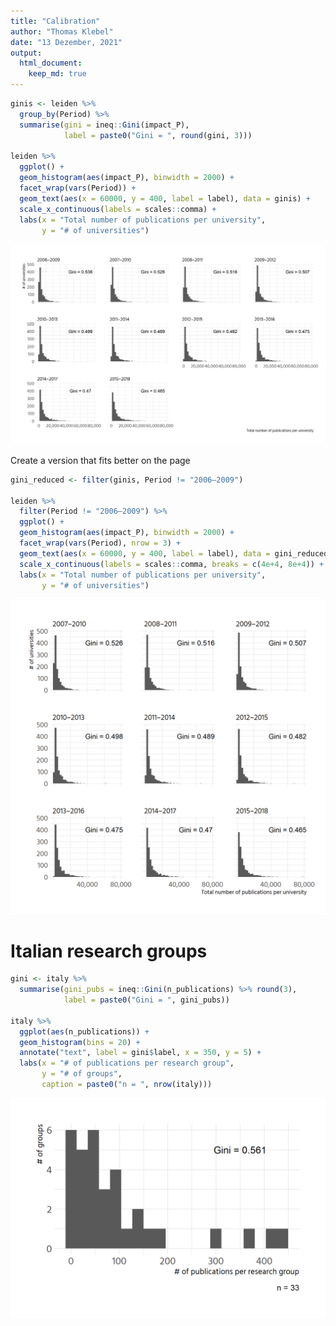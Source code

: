 ```yaml
---
title: "Calibration"
author: "Thomas Klebel"
date: "13 Dezember, 2021"
output: 
  html_document:
    keep_md: true
---
```






```r
ginis <- leiden %>% 
  group_by(Period) %>% 
  summarise(gini = ineq::Gini(impact_P),
            label = paste0("Gini = ", round(gini, 3)))

leiden %>% 
  ggplot() +
  geom_histogram(aes(impact_P), binwidth = 2000) +
  facet_wrap(vars(Period)) +
  geom_text(aes(x = 60000, y = 400, label = label), data = ginis) +
  scale_x_continuous(labels = scales::comma) +
  labs(x = "Total number of publications per university", 
       y = "# of universities")
```

![](01-calibration_files/figure-html/leiden-1.png)<!-- -->

Create a version that fits better on the page

```r
gini_reduced <- filter(ginis, Period != "2006–2009")

leiden %>% 
  filter(Period != "2006–2009") %>% 
  ggplot() +
  geom_histogram(aes(impact_P), binwidth = 2000) +
  facet_wrap(vars(Period), nrow = 3) +
  geom_text(aes(x = 60000, y = 400, label = label), data = gini_reduced) +
  scale_x_continuous(labels = scales::comma, breaks = c(4e+4, 8e+4)) +
  labs(x = "Total number of publications per university", 
       y = "# of universities")
```

![](01-calibration_files/figure-html/leiden-3x3-1.png)<!-- -->
# Italian research groups

```r
gini <- italy %>% 
  summarise(gini_pubs = ineq::Gini(n_publications) %>% round(3),
            label = paste0("Gini = ", gini_pubs))

italy %>% 
  ggplot(aes(n_publications)) +
  geom_histogram(bins = 20) +
  annotate("text", label = gini$label, x = 350, y = 5) +
  labs(x = "# of publications per research group",
       y = "# of groups",
       caption = paste0("n = ", nrow(italy)))
```

![](01-calibration_files/figure-html/italian-researchers-1.png)<!-- -->

